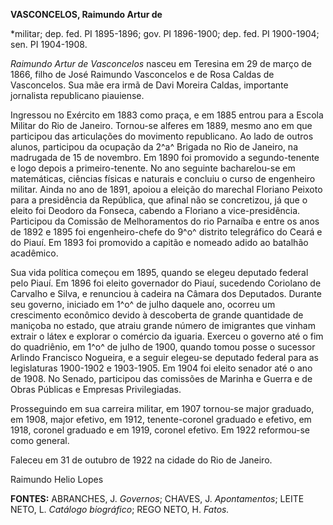 **VASCONCELOS, Raimundo Artur de**

\*militar; dep. fed. PI 1895-1896; gov. PI 1896-1900; dep. fed. PI
1900-1904; sen. PI 1904-1908.

*Raimundo Artur de Vasconcelos* nasceu em Teresina em 29 de março de
1866, filho de José Raimundo Vasconcelos e de Rosa Caldas de
Vasconcelos. Sua mãe era irmã de Davi Moreira Caldas, importante
jornalista republicano piauiense.

Ingressou no Exército em 1883 como praça, e em 1885 entrou para a Escola
Militar do Rio de Janeiro. Tornou-se alferes em 1889, mesmo ano em que
participou das articulações do movimento republicano. Ao lado de outros
alunos, participou da ocupação da 2^a^ Brigada no Rio de Janeiro, na
madrugada de 15 de novembro. Em 1890 foi promovido a segundo-tenente e
logo depois a primeiro-tenente. No ano seguinte bacharelou-se em
matemáticas, ciências físicas e naturais e concluiu o curso de
engenheiro militar. Ainda no ano de 1891, apoiou a eleição do marechal
Floriano Peixoto para a presidência da República, que afinal não se
concretizou, já que o eleito foi Deodoro da Fonseca, cabendo a Floriano
a vice-presidência. Participou da Comissão de Melhoramentos do rio
Parnaíba e entre os anos de 1892 e 1895 foi engenheiro-chefe do 9^o^
distrito telegráfico do Ceará e do Piauí. Em 1893 foi promovido a
capitão e nomeado adido ao batalhão acadêmico.

Sua vida política começou em 1895, quando se elegeu deputado federal
pelo Piauí. Em 1896 foi eleito governador do Piauí, sucedendo Coriolano
de Carvalho e Silva, e renunciou à cadeira na Câmara dos Deputados.
Durante seu governo, iniciado em 1^o^ de julho daquele ano, ocorreu um
crescimento econômico devido à descoberta de grande quantidade de
maniçoba no estado, que atraiu grande número de imigrantes que vinham
extrair o látex e explorar o comércio da iguaria. Exerceu o governo até
o fim do quadriênio, em 1^o^ de julho de 1900, quando tomou posse o
sucessor Arlindo Francisco Nogueira, e a seguir elegeu-se deputado
federal para as legislaturas 1900-1902 e 1903-1905. Em 1904 foi eleito
senador até o ano de 1908. No Senado, participou das comissões de
Marinha e Guerra e de Obras Públicas e Empresas Privilegiadas.

Prosseguindo em sua carreira militar, em 1907 tornou-se major graduado,
em 1908, major efetivo, em 1912, tenente-coronel graduado e efetivo, em
1918, coronel graduado e em 1919, coronel efetivo. Em 1922 reformou-se
como general.

Faleceu em 31 de outubro de 1922 na cidade do Rio de Janeiro.

Raimundo Helio Lopes

**FONTES:** ABRANCHES, J. *Governos*; CHAVES, J. *Apontamentos*; LEITE
NETO, L. *Catálogo biográfico*; REGO NETO, H. *Fatos.*
